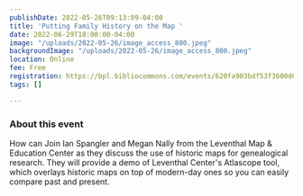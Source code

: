 ```yaml
---
publishDate: 2022-05-26T09:13:09-04:00
title: 'Putting Family History on the Map '
date: 2022-06-29T18:00:00-04:00
image: "/uploads/2022-05-26/image_access_800.jpeg"
backgroundImage: "/uploads/2022-05-26/image_access_800.jpeg"
location: Online
fee: Free
registration: https://bpl.bibliocommons.com/events/620fa903bdf53f3600d6fca8
tags: []

---
```

### About this event 

How can Join Ian Spangler and Megan Nally from the Leventhal Map & Education Center as they discuss the use of historic maps for genealogical research. They will provide a demo of Leventhal Center's Atlascope tool, which overlays historic maps on top of modern-day ones so you can easily compare past and present.
